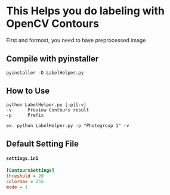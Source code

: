 # This Helps you do labeling with OpenCV Contours
First and formost, you need to have preprocessed image

## Compile with pyinstaller
    pyinstaller -D LabelHelper.py

## How to Use
    python LabelHelper.py [-p][-v] 
    -v      Preview Contours result
    -p      Prefix
    
    ex. python LabelHelper.py -p "Photogroup 1" -v

    
## Default Setting File
#### **`settings.ini`**
```ini
[ContoursSettings]
threshold = 20
colormax = 255
mode = 1
```

    
    
